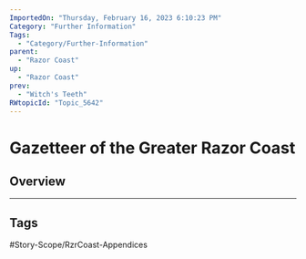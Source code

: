 ```yaml
---
ImportedOn: "Thursday, February 16, 2023 6:10:23 PM"
Category: "Further Information"
Tags:
  - "Category/Further-Information"
parent:
  - "Razor Coast"
up:
  - "Razor Coast"
prev:
  - "Witch's Teeth"
RWtopicId: "Topic_5642"
---
```

# Gazetteer of the Greater Razor Coast
## Overview

---
## Tags
#Story-Scope/RzrCoast-Appendices

